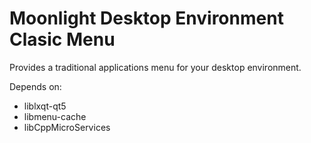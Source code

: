 Moonlight Desktop Environment Clasic Menu
==========================================

Provides a traditional applications menu for your desktop environment.

Depends on:
- liblxqt-qt5
- libmenu-cache
- libCppMicroServices


